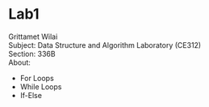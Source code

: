 # Lab1
Grittamet Wilai  
Subject: Data Structure and Algorithm Laboratory (CE312)  
Section: 336B  
About:  
  - For Loops  
  - While Loops  
  - If-Else  
